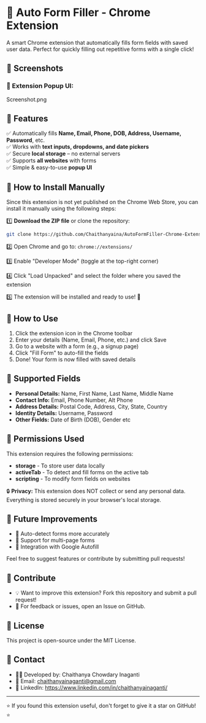 # 🚀 Auto Form Filler - Chrome Extension

A smart Chrome extension that automatically fills form fields with saved user data. Perfect for quickly filling out repetitive forms with a single click!


## 🔹 Screenshots

### 📌 Extension Popup UI:
Screenshot.png


## 🔹 Features

✅ Automatically fills **Name, Email, Phone, DOB, Address, Username, Password**, etc.  
✅ Works with **text inputs, dropdowns, and date pickers**  
✅ Secure **local storage** – no external servers  
✅ Supports **all websites** with forms  
✅ Simple & easy-to-use **popup UI**

## 🔹 How to Install Manually

Since this extension is not yet published on the Chrome Web Store, you can install it manually using the following steps:

1️⃣ **Download the ZIP file** or clone the repository:
```bash
git clone https://github.com/Chaithanyaina/AutoFormFiller-Chrome-Extension
```

2️⃣ Open Chrome and go to: `chrome://extensions/`

3️⃣ Enable "Developer Mode" (toggle at the top-right corner)

4️⃣ Click "Load Unpacked" and select the folder where you saved the extension

5️⃣ The extension will be installed and ready to use! 🎉

## 🔹 How to Use

1. Click the extension icon in the Chrome toolbar
2. Enter your details (Name, Email, Phone, etc.) and click Save
3. Go to a website with a form (e.g., a signup page)
4. Click "Fill Form" to auto-fill the fields
5. Done! Your form is now filled with saved details

## 🔹 Supported Fields

- **Personal Details:** Name, First Name, Last Name, Middle Name
- **Contact Info:** Email, Phone Number, Alt Phone
- **Address Details:** Postal Code, Address, City, State, Country
- **Identity Details:** Username, Password
- **Other Fields:** Date of Birth (DOB), Gender etc

## 🔹 Permissions Used

This extension requires the following permissions:

- **storage** - To store user data locally
- **activeTab** - To detect and fill forms on the active tab
- **scripting** - To modify form fields on websites

🔒 **Privacy:** This extension does NOT collect or send any personal data. Everything is stored securely in your browser's local storage.

## 🔹 Future Improvements

- 🚀 Auto-detect forms more accurately
- 🚀 Support for multi-page forms
- 🚀 Integration with Google Autofill

Feel free to suggest features or contribute by submitting pull requests!

## 🔹 Contribute

- 💡 Want to improve this extension? Fork this repository and submit a pull request!
- 📩 For feedback or issues, open an Issue on GitHub.

## 🔹 License

This project is open-source under the MIT License.

## 🔹 Contact

- 👨‍💻 Developed by: Chaithanya Chowdary Inaganti
- 📧 Email: chaithanyainaganti@gmail.com
- 🔗 LinkedIn: https://www.linkedin.com/in/chaithanyainaganti/

---

⭐ If you found this extension useful, don't forget to give it a star on GitHub! ⭐
